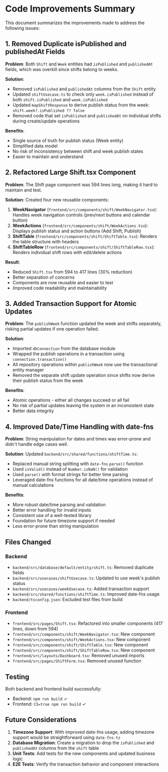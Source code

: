 # Code Improvements Summary

This document summarizes the improvements made to address the following issues:

## 1. Removed Duplicate isPublished and publishedAt Fields

**Problem**: Both `Shift` and `Week` entities had `isPublished` and `publishedAt` fields, which was overkill since shifts belong to weeks.

**Solution**:
- Removed `isPublished` and `publishedAt` columns from the `Shift` entity
- Updated `shiftUsecase.ts` to check only `week.isPublished` instead of both `shift.isPublished` and `week.isPublished`
- Updated `mapShiftResponse` to derive publish status from the week: `shift.week?.isPublished ?? false`
- Removed code that set `isPublished` and `publishedAt` on individual shifts during create/update operations

**Benefits**:
- Single source of truth for publish status (Week entity)
- Simplified data model
- No risk of inconsistency between shift and week publish states
- Easier to maintain and understand

## 2. Refactored Large Shift.tsx Component

**Problem**: The Shift page component was 594 lines long, making it hard to maintain and test.

**Solution**:
Created four new reusable components:
1. **WeekNavigator** (`frontend/src/components/shift/WeekNavigator.tsx`): Handles week navigation controls (prev/next buttons and calendar button)
2. **WeekActions** (`frontend/src/components/shift/WeekActions.tsx`): Displays publish status and action buttons (Add Shift, Publish)
3. **ShiftTable** (`frontend/src/components/shift/ShiftTable.tsx`): Renders the table structure with headers
4. **ShiftTableRow** (`frontend/src/components/shift/ShiftTableRow.tsx`): Renders individual shift rows with edit/delete actions

**Result**:
- Reduced `Shift.tsx` from 594 to 417 lines (30% reduction)
- Better separation of concerns
- Components are now reusable and easier to test
- Improved code readability and maintainability

## 3. Added Transaction Support for Atomic Updates

**Problem**: The `publishWeek` function updated the week and shifts separately, risking partial updates if one operation failed.

**Solution**:
- Imported `dbConnection` from the database module
- Wrapped the publish operations in a transaction using `connection.transaction()`
- All repository operations within `publishWeek` now use the transactional entity manager
- Removed the separate shift update operation since shifts now derive their publish status from the week

**Benefits**:
- Atomic operations - either all changes succeed or all fail
- No risk of partial updates leaving the system in an inconsistent state
- Better data integrity

## 4. Improved Date/Time Handling with date-fns

**Problem**: String manipulation for dates and times was error-prone and didn't handle edge cases well.

**Solution**:
Updated `backend/src/shared/functions/shiftTime.ts`:
- Replaced manual string splitting with `date-fns` `parse()` function
- Used `isValid()` instead of `Number.isNaN()` for validation
- Used `parse()` with format strings for better time parsing
- Leveraged date-fns functions for all date/time operations instead of manual calculations

**Benefits**:
- More robust date/time parsing and validation
- Better error handling for invalid inputs
- Consistent use of a well-tested library
- Foundation for future timezone support if needed
- Less error-prone than string manipulation

## Files Changed

### Backend
- `backend/src/database/default/entity/shift.ts`: Removed duplicate fields
- `backend/src/usecases/shiftUsecase.ts`: Updated to use week's publish status
- `backend/src/usecases/weekUsecase.ts`: Added transaction support
- `backend/src/shared/functions/shiftTime.ts`: Improved date-fns usage
- `backend/tsconfig.json`: Excluded test files from build

### Frontend
- `frontend/src/pages/Shift.tsx`: Refactored into smaller components (417 lines, down from 594)
- `frontend/src/components/shift/WeekNavigator.tsx`: New component
- `frontend/src/components/shift/WeekActions.tsx`: New component
- `frontend/src/components/shift/ShiftTable.tsx`: New component
- `frontend/src/components/shift/ShiftTableRow.tsx`: New component
- `frontend/src/layouts/Dashboard.tsx`: Removed unused imports
- `frontend/src/pages/ShiftForm.tsx`: Removed unused function

## Testing

Both backend and frontend build successfully:
- Backend: `npm run build` ✓
- Frontend: `CI=true npm run build` ✓

## Future Considerations

1. **Timezone Support**: With improved date-fns usage, adding timezone support would be straightforward using `date-fns-tz`
2. **Database Migration**: Create a migration to drop the `isPublished` and `publishedAt` columns from the `shift` table
3. **Unit Tests**: Add tests for the new components and updated business logic
4. **E2E Tests**: Verify the transaction behavior and component interactions
